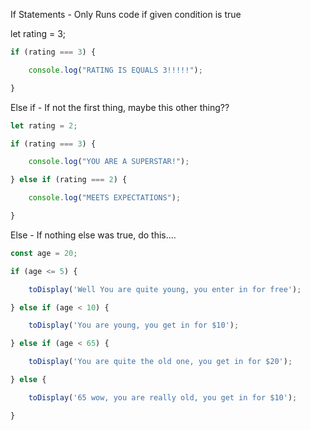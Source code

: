 If Statements - Only Runs code if given condition is true

let rating = 3;

```js
if (rating === 3) {

	console.log("RATING IS EQUALS 3!!!!!");

}
```

Else if - If not the first thing, maybe this other thing??

```js
let rating = 2;

if (rating === 3) {

	console.log("YOU ARE A SUPERSTAR!");

} else if (rating === 2) {

	console.log("MEETS EXPECTATIONS");

}
```

Else - If nothing else was true, do this....

```javascript
const age = 20;

if (age <= 5) {

    toDisplay('Well You are quite young, you enter in for free');

} else if (age < 10) {

    toDisplay('You are young, you get in for $10');

} else if (age < 65) {

    toDisplay('You are quite the old one, you get in for $20');

} else {

    toDisplay('65 wow, you are really old, you get in for $10');

}
```

